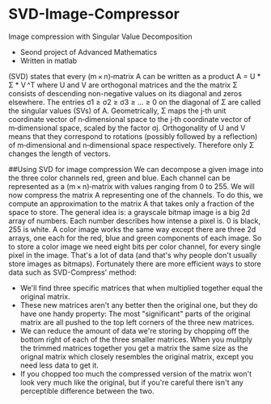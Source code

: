 # SVD-Image-Compressor
Image compression with Singular Value Decomposition
- Seond project of Advanced Mathematics
- Written in matlab

(SVD) states that every (m × n)‑matrix A can be written as a product
A = U * Σ * V ^T
where U and V are orthogonal matrices and the the matrix Σ consists of descending non-negative values on its diagonal and zeros elsewhere. The entries σ1 ≥ σ2 ≥ σ3 ≥ … ≥ 0 on the diagonal of Σ are called the singular values (SVs) of A. Geometrically, Σ maps the j‑th unit coordinate vector of n‑dimensional space to the j‑th coordinate vector of m‑dimensional space, scaled by the factor σj. Orthogonality of U and V means that they correspond to rotations (possibly followed by a reflection) of m‑dimensional and n‑dimensional space respectively. Therefore only Σ changes the length of vectors.

##Using SVD for image compression
We can decompose a given image into the three color channels red, green and blue. Each channel can be represented as a (m × n)‑matrix with values ranging from 0 to 255. We will now compress the matrix A representing one of the channels.
To do this, we compute an approximation to the matrix A that takes only a fraction of the space to store.
The general idea is: a grayscale bitmap image is a big 2d array of numbers. Each number describes how intense a pixel is. 0 is black, 255 is white. A color image works the same way except there are three 2d arrays, one each for the red, blue and green components of each image. So to store a color image we need eight bits per color channel, for every single pixel in the image. That's a lot of data (and that's why people don't usually store images as bitmaps). Fortunately there are more efficient ways to store data such as SVD-Compress' method:

- We'll find three specific matrices that when multiplied together equal the original matrix.
- These new matrices aren't any better then the original one, but they do have one handy property: The most "significant" parts of the original matrix are all pushed to the top left corners of the three new matrices.
- We can reduce the amount of data we're storing by chopping off the bottom right of each of the three smaller matrices. When you mulitply the trimmed matrices together you get a matrix the same size as the orignal matrix which closely resembles the original matrix, except you need less data to get it.
- If you chopped too much the compressed version of the matrix won't look very much like the original, but if you're careful there isn't any perceptible difference between the two.
